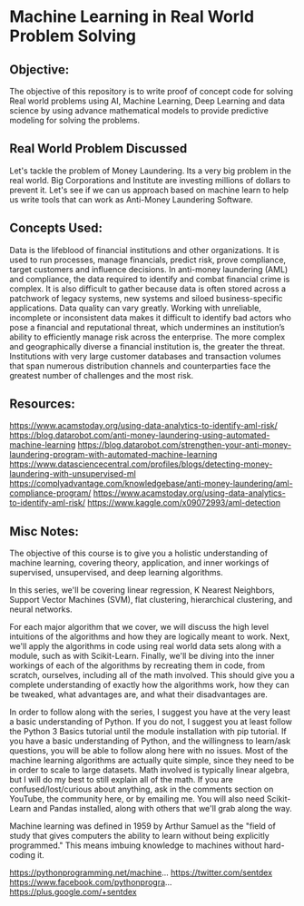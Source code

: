 # Machine Learning in Real World Problem Solving
## Objective:
The objective of this repository is to write proof of concept code for solving Real world problems using AI, Machine Learning, Deep Learning and data science by using advance mathematical models to provide predictive modeling for solving the problems.

## Real World Problem Discussed
Let's tackle the problem of Money Laundering. Its a very big problem in the real world. Big Corporations and Institute are investing millions of dollars to prevent it. Let's see if we can us approach based on machine learn to help us write tools that can work as Anti-Money Laundering Software. 

## Concepts Used:
Data is the lifeblood of financial institutions and other organizations. It is used to run processes, manage financials, predict risk, prove compliance, target customers and influence decisions. In anti-money laundering (AML) and compliance, the data required to identify and combat financial crime is complex. It is also difficult to gather because data is often stored across a patchwork of legacy systems, new systems and siloed business-specific applications. Data quality can vary greatly. Working with unreliable, incomplete or inconsistent data makes it difficult to identify bad actors who pose a financial and reputational threat, which undermines an institution’s ability to efficiently manage risk across the enterprise.
The more complex and geographically diverse a financial institution is, the greater the threat. Institutions with very large customer databases and transaction volumes that span numerous distribution channels and counterparties face the greatest number of challenges and the most risk.


## Resources:
https://www.acamstoday.org/using-data-analytics-to-identify-aml-risk/
https://blog.datarobot.com/anti-money-laundering-using-automated-machine-learning
https://blog.datarobot.com/strengthen-your-anti-money-laundering-program-with-automated-machine-learning
https://www.datasciencecentral.com/profiles/blogs/detecting-money-laundering-with-unsupervised-ml
https://complyadvantage.com/knowledgebase/anti-money-laundering/aml-compliance-program/
https://www.acamstoday.org/using-data-analytics-to-identify-aml-risk/
https://www.kaggle.com/x09072993/aml-detection

## Misc Notes:
The objective of this course is to give you a holistic understanding of machine learning, covering theory, application, and inner workings of supervised, unsupervised, and deep learning algorithms.

In this series, we'll be covering linear regression, K Nearest Neighbors, Support Vector Machines (SVM), flat clustering, hierarchical clustering, and neural networks.

For each major algorithm that we cover, we will discuss the high level intuitions of the algorithms and how they are logically meant to work. Next, we'll apply the algorithms in code using real world data sets along with a module, such as with Scikit-Learn. Finally, we'll be diving into the inner workings of each of the algorithms by recreating them in code, from scratch, ourselves, including all of the math involved. This should give you a complete understanding of exactly how the algorithms work, how they can be tweaked, what advantages are, and what their disadvantages are.

In order to follow along with the series, I suggest you have at the very least a basic understanding of Python. If you do not, I suggest you at least follow the Python 3 Basics tutorial until the module installation with pip tutorial. If you have a basic understanding of Python, and the willingness to learn/ask questions, you will be able to follow along here with no issues. Most of the machine learning algorithms are actually quite simple, since they need to be in order to scale to large datasets. Math involved is typically linear algebra, but I will do my best to still explain all of the math. If you are confused/lost/curious about anything, ask in the comments section on YouTube, the community here, or by emailing me. You will also need Scikit-Learn and Pandas installed, along with others that we'll grab along the way.

Machine learning was defined in 1959 by Arthur Samuel as the "field of study that gives computers the ability to learn without being explicitly programmed." This means imbuing knowledge to machines without hard-coding it.

https://pythonprogramming.net/machine...
https://twitter.com/sentdex
https://www.facebook.com/pythonprogra...
https://plus.google.com/+sentdex
